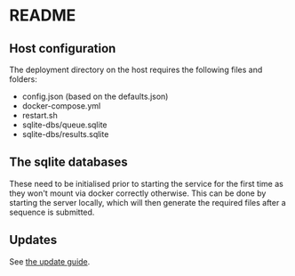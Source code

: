 # README

## Host configuration

The deployment directory on the host requires the following files and folders:

- config.json (based on the defaults.json)
- docker-compose.yml
- restart.sh
- sqlite-dbs/queue.sqlite
- sqlite-dbs/results.sqlite

## The sqlite databases

These need to be initialised prior to starting the service for the first time as they won't mount via docker correctly otherwise.
This can be done by starting the server locally, which will then generate the required files after a sequence is submitted.

## Updates

See [the update guide](https://docs.google.com/document/d/1aUua8BP-TsrMWmR_5TIn9DCgDaW3ZpVcuIquf0Pb-HM/edit?usp=sharing).
